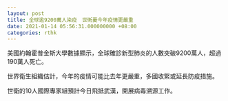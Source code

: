 ```yaml
---
layout: post
title: 全球逾9200萬人染疫　世衛憂今年疫情更嚴重
date: 2021-01-14 05:56:31.000000000 +08:00
categories: rthk
---
```


美國約翰霍普金斯大學數據顯示，全球確診新型肺炎的人數突破9200萬人，超過190萬人死亡。

世界衛生組織估計，今年的疫情可能比去年更嚴重，多國收緊或延長防疫措施。

世衛的10人國際專家組預計今日飛抵武漢，開展病毒溯源工作。
